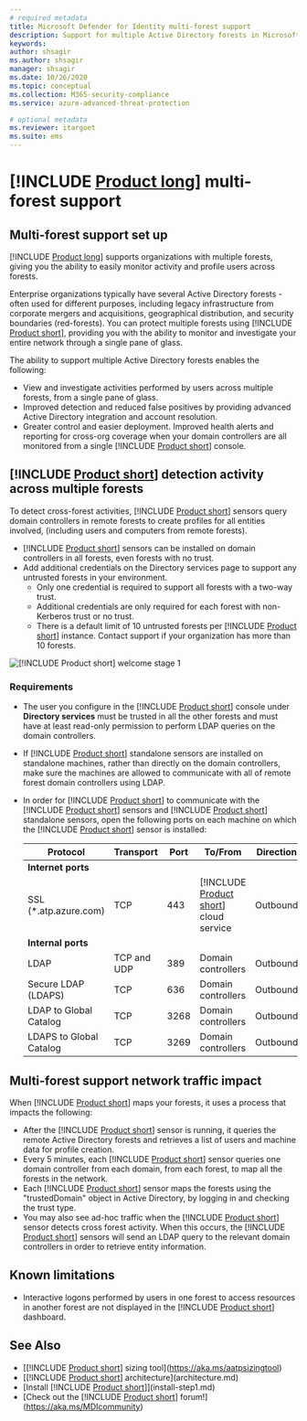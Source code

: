 ```yaml
---
# required metadata
title: Microsoft Defender for Identity multi-forest support
description: Support for multiple Active Directory forests in Microsoft Defender for Identity.
keywords:
author: shsagir
ms.author: shsagir
manager: shsagir
ms.date: 10/26/2020
ms.topic: conceptual
ms.collection: M365-security-compliance
ms.service: azure-advanced-threat-protection

# optional metadata
ms.reviewer: itargoet
ms.suite: ems
---
```


# [!INCLUDE [Product long](includes/product-long.md)] multi-forest support

## Multi-forest support set up

[!INCLUDE [Product long](includes/product-long.md)] supports organizations with multiple forests, giving you the ability to easily monitor activity and profile users across forests.

Enterprise organizations typically have several Active Directory forests - often used for different purposes, including legacy infrastructure from corporate mergers and acquisitions, geographical distribution, and security boundaries (red-forests). You can protect multiple forests using [!INCLUDE [Product short](includes/product-short.md)], providing you with the ability to monitor and investigate your entire network through a single pane of glass.

The ability to support multiple Active Directory forests enables the following:

- View and investigate activities performed by users across multiple forests, from a single pane of glass.
- Improved detection and reduced false positives by providing advanced Active Directory integration and account resolution.
- Greater control and easier deployment. Improved health alerts and reporting for cross-org coverage when your domain controllers are all monitored from a single [!INCLUDE [Product short](includes/product-short.md)] console.

## [!INCLUDE [Product short](includes/product-short.md)] detection activity across multiple forests

To detect cross-forest activities, [!INCLUDE [Product short](includes/product-short.md)] sensors query domain controllers in remote forests to create profiles for all entities involved, (including users and computers from remote forests).

- [!INCLUDE [Product short](includes/product-short.md)] sensors can be installed on domain controllers in all forests, even forests with no trust.
- Add additional credentials on the Directory services page to support any untrusted forests in your environment.
  - Only one credential is required to support all forests with a two-way trust.
  - Additional credentials are only required for each forest with non-Kerberos trust or no trust.
  - There is a default limit of 10 untrusted forests per [!INCLUDE [Product short](includes/product-short.md)] instance. Contact support if your organization has more than 10 forests.

![[!INCLUDE [Product short](includes/product-short.md)] welcome stage 1](media/directory-services-add-no-trust-forests.png)

### Requirements

- The user you configure in the [!INCLUDE [Product short](includes/product-short.md)] console under **Directory services** must be trusted in all the other forests and must have at least read-only permission to perform LDAP queries on the domain controllers.
- If [!INCLUDE [Product short](includes/product-short.md)] standalone sensors are installed on standalone machines, rather than directly on the domain controllers, make sure the machines are allowed to communicate with all of remote forest domain controllers using LDAP.

- In order for [!INCLUDE [Product short](includes/product-short.md)] to communicate with the [!INCLUDE [Product short](includes/product-short.md)] sensors and [!INCLUDE [Product short](includes/product-short.md)] standalone sensors, open the following ports on each machine on which the [!INCLUDE [Product short](includes/product-short.md)] sensor is installed:

  |Protocol|Transport|Port|To/From|Direction|
  |----|----|----|----|----|
  |**Internet ports**||||
  |SSL (*.atp.azure.com)|TCP|443|[!INCLUDE [Product short](includes/product-short.md)] cloud service|Outbound|
  |**Internal ports**||||
  |LDAP|TCP and UDP|389|Domain controllers|Outbound|
  |Secure LDAP (LDAPS)|TCP|636|Domain controllers|Outbound|
  |LDAP to Global Catalog|TCP|3268|Domain controllers|Outbound|
  |LDAPS to Global Catalog|TCP|3269|Domain controllers|Outbound|

## Multi-forest support network traffic impact

When [!INCLUDE [Product short](includes/product-short.md)] maps your forests, it uses a process that impacts the following:

- After the [!INCLUDE [Product short](includes/product-short.md)] sensor is running, it queries the remote Active Directory forests and retrieves a list of users and machine data for profile creation.
- Every 5 minutes, each [!INCLUDE [Product short](includes/product-short.md)] sensor queries one domain controller from each domain, from each forest, to map all the forests in the network.
- Each [!INCLUDE [Product short](includes/product-short.md)] sensor maps the forests using the "trustedDomain" object in Active Directory, by logging in and checking the trust type.
- You may also see ad-hoc traffic when the [!INCLUDE [Product short](includes/product-short.md)] sensor detects cross forest activity. When this occurs, the [!INCLUDE [Product short](includes/product-short.md)] sensors will send an LDAP query to the relevant domain controllers in order to retrieve entity information.

## Known limitations

- Interactive logons performed by users in one forest to access resources in another forest are not displayed in the [!INCLUDE [Product short](includes/product-short.md)] dashboard.

## See Also

- [[!INCLUDE [Product short](includes/product-short.md)] sizing tool](https://aka.ms/aatpsizingtool)
- [[!INCLUDE [Product short](includes/product-short.md)] architecture](architecture.md)
- [Install [!INCLUDE [Product short](includes/product-short.md)]](install-step1.md)
- [Check out the [!INCLUDE [Product short](includes/product-short.md)] forum!](https://aka.ms/MDIcommunity)
